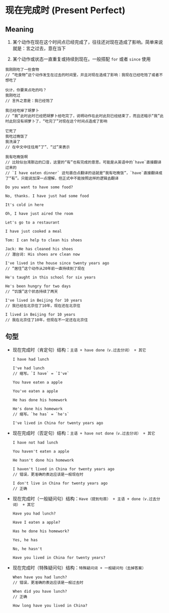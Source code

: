 # 现在完成时 (Present Perfect)

## Meaning

1. 某个动作在现在这个时间点已经完成了，往往还对现在造成了影响。简单来说就是：言之过去，意在当下

2. 某个动作或状态一直重复或持续到现在。一般搭配 `for` 或者 `since` 使用

```
我刚刚吃了一些食物
// “吃食物”这个动作发生在过去的时间里，并且对现在造成了影响：我现在已经吃饱了或者不想吃了

伙计，你要来点吃的吗？
我刚吃过
// 言外之意是：我已经饱了

我已经吃掉了胡萝卜
// “我”此时此时已经把胡萝卜给吃完了，说明动作在此时此刻已经结束了，而且还暗示“我”此时此刻没有胡萝卜了，“吃完了”对现在这个时间点造成了影响

它死了
我吃过晚饭了
我洗澡了
// 在中文中往往用“了”、“过”来表示

我有吃晚饭啊
// 比较似台湾那边的口音，这里的“有”也有完成的意思。可能是从英语中的`have`直接翻译过来的
// `I have eaten dinner` 这句直白点翻译的话就是“我有吃晚饭”，`have`直接翻译成了“有”。只能说加深一点理解，但正式中不能按照这样的逻辑去翻译
```

```
Do you want to have some food?

No, thanks. I have just had some food

It's cold in here

Oh, I have just aired the room

Let's go to a restaurant

I have just cooked a meal
```

```
Tom: I can help to clean his shoes

Jack: He has cleaned his shoes
// 潜台词: His shoes are clean now
```

```
I've lived in the house since twenty years ago
// “居住”这个动作从20年前一直持续到了现在

He's taught in this school for six years

He's been hungry for two days
// “饥饿”这个状态持续了两天
```

```
I've lived in Beijing for 10 years
// 我已经在北京住了10年，现在还在北京住

I lived in Beijing for 10 years
// 我在北京住了10年，但现在不一定还在北京住
```

## 句型

- 现在完成时（肯定句）结构：`主语 + have done（v.过去分词） + 其它`

  ```
  I have had lunch

  I've had lunch
  // 缩写。`I have` = `I've`

  You have eaten a apple

  You've eaten a apple

  He has done his homework

  He's done his homework
  // 缩写。`he has` = `he's`

  I've lived in China for twenty years ago
  ```

- 现在完成时（否定句）结构：`主语 + have not done（v.过去分词） + 其它`

  ```
  I have not had lunch

  You haven't eaten a apple

  He hasn't done his homework

  I haven't lived in China for twenty years ago
  // 错误，更准确的表达应该是一般现在时

  I don't live in China for twenty years ago
  // 正确
  ```

- 现在完成时（一般疑问句）结构：`Have（提到句首） + 主语 + done（v.过去分词） + 其它`

  ```
  Have you had lunch?

  Have I eaten a apple?

  Has he done his homework?

  Yes, he has

  No, he hasn't

  Have you lived in China for twenty years?
  ```

- 现在完成时（特殊疑问句）结构：`特殊疑问词 + 一般疑问句（去掉答案）`

  ```
  When have you had lunch?
  // 错误，更准确的表达应该是一般过去时

  When did you have lunch?
  // 正确

  How long have you lived in China?
  ```
